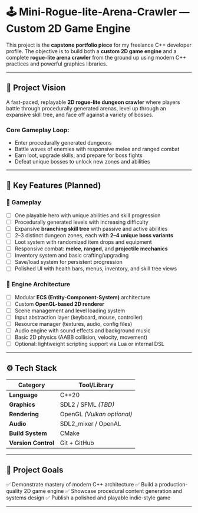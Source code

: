 # 🕹️ Mini-Rogue-lite-Arena-Crawler — Custom 2D Game Engine

This project is the **capstone portfolio piece** for my freelance C++ developer profile. The objective is to build both a **custom 2D game engine** and a complete **rogue-lite arena crawler** from the ground up using modern C++ practices and powerful graphics libraries.

---

## 🎯 Project Vision

A fast-paced, replayable **2D rogue-lite dungeon crawler** where players battle through procedurally generated arenas, level up through an expansive skill tree, and face off against a variety of bosses.

### Core Gameplay Loop:

* Enter procedurally generated dungeons
* Battle waves of enemies with responsive melee and ranged combat
* Earn loot, upgrade skills, and prepare for boss fights
* Defeat unique bosses to unlock new zones and abilities

---

## 🧠 Key Features (Planned)

### 🧪 Gameplay

* [ ] One playable hero with unique abilities and skill progression
* [ ] Procedurally generated levels with increasing difficulty
* [ ] Expansive **branching skill tree** with passive and active abilities
* [ ] 2–3 distinct dungeon zones, each with **2–4 unique boss variants**
* [ ] Loot system with randomized item drops and equipment
* [ ] Responsive combat: **melee**, **ranged**, and **projectile mechanics**
* [ ] Inventory system and basic crafting/upgrading
* [ ] Save/load system for persistent progression
* [ ] Polished UI with health bars, menus, inventory, and skill tree views

### 🧩 Engine Architecture

* [ ] Modular **ECS (Entity-Component-System)** architecture
* [ ] Custom **OpenGL-based 2D renderer**
* [ ] Scene management and level loading system
* [ ] Input abstraction layer (keyboard, mouse, controller)
* [ ] Resource manager (textures, audio, config files)
* [ ] Audio engine with sound effects and background music
* [ ] Basic 2D physics (AABB collision, velocity, movement)
* [ ] Optional: lightweight scripting support via Lua or internal DSL

---

## ⚙️ Tech Stack

| Category            | Tool/Library               |
| ------------------- | -------------------------- |
| **Language**        | C++20                      |
| **Graphics**        | SDL2 / SFML *(TBD)*        |
| **Rendering**       | OpenGL *(Vulkan optional)* |
| **Audio**           | SDL2\_mixer / OpenAL       |
| **Build System**    | CMake                      |
| **Version Control** | Git + GitHub               |

---

## 🔭 Project Goals

✅ Demonstrate mastery of modern C++ architecture
✅ Build a production-quality 2D game engine
✅ Showcase procedural content generation and systems design
✅ Publish a polished and playable indie-style game

---
